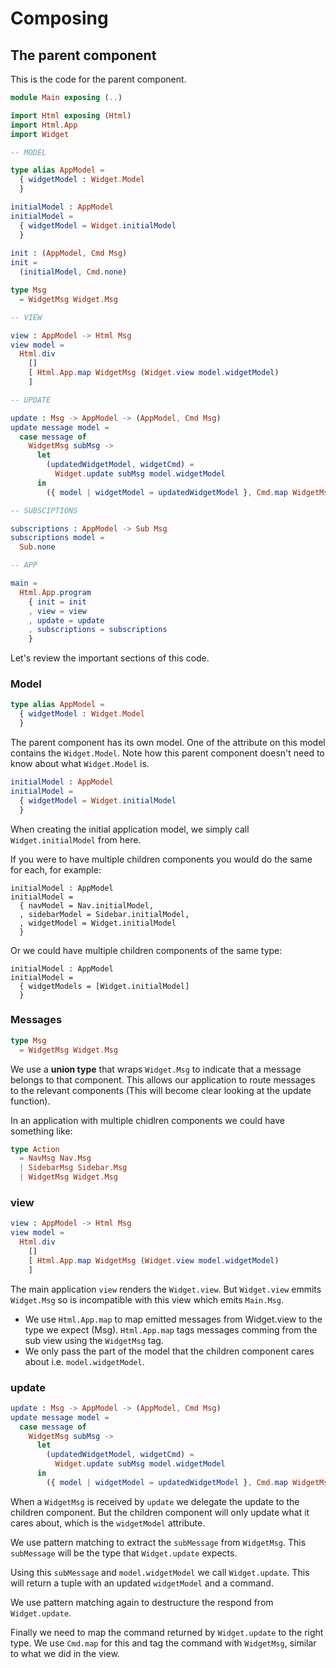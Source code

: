 # Composing

## The parent component

This is the code for the parent component.

```elm
module Main exposing (..)

import Html exposing (Html)
import Html.App
import Widget

-- MODEL

type alias AppModel =
  { widgetModel : Widget.Model
  }

initialModel : AppModel
initialModel =
  { widgetModel = Widget.initialModel
  }
  
init : (AppModel, Cmd Msg)
init =
  (initialModel, Cmd.none)

type Msg
  = WidgetMsg Widget.Msg

-- VIEW

view : AppModel -> Html Msg
view model =
  Html.div
    []
    [ Html.App.map WidgetMsg (Widget.view model.widgetModel)
    ]

-- UPDATE

update : Msg -> AppModel -> (AppModel, Cmd Msg)
update message model =
  case message of
    WidgetMsg subMsg ->
      let
        (updatedWidgetModel, widgetCmd) =
          Widget.update subMsg model.widgetModel
      in
        ({ model | widgetModel = updatedWidgetModel }, Cmd.map WidgetMsg widgetCmd)

-- SUBSCIPTIONS

subscriptions : AppModel -> Sub Msg
subscriptions model =
  Sub.none

-- APP

main =
  Html.App.program
    { init = init
    , view = view
    , update = update
    , subscriptions = subscriptions
    }
```

Let's review the important sections of this code.

### Model

```elm
type alias AppModel =
  { widgetModel : Widget.Model
  }
```

The parent component has its own model. One of the attribute on this model contains the `Widget.Model`. Note how this parent component doesn't need to know about what `Widget.Model` is.

```elm
initialModel : AppModel
initialModel =
  { widgetModel = Widget.initialModel
  }
```

When creating the initial application model, we simply call `Widget.initialModel` from here.

If you were to have multiple children components you would do the same for each, for example:

```
initialModel : AppModel
initialModel =
  { navModel = Nav.initialModel,
  , sidebarModel = Sidebar.initialModel,
  , widgetModel = Widget.initialModel
  }
```

Or we could have multiple children components of the same type:

```
initialModel : AppModel
initialModel =
  { widgetModels = [Widget.initialModel]
  }
```

### Messages

```elm
type Msg
  = WidgetMsg Widget.Msg
```

We use a __union type__ that wraps `Widget.Msg` to indicate that a message belongs to that component. This allows our application to route messages to the relevant components (This will become clear looking at the update function).

In an application with multiple chidlren components we could have something like:

```elm
type Action
  = NavMsg Nav.Msg
  | SidebarMsg Sidebar.Msg
  | WidgetMsg Widget.Msg
```

### view

```elm
view : AppModel -> Html Msg
view model =
  Html.div
    []
    [ Html.App.map WidgetMsg (Widget.view model.widgetModel)
    ]
```

The main application `view` renders the `Widget.view`. But `Widget.view` emmits `Widget.Msg` so is incompatible with this view which emits `Main.Msg`.

- We use `Html.App.map` to map emitted messages from Widget.view to the type we expect (Msg). `Html.App.map` tags messages comming from the sub view using the `WidgetMsg` tag.
- We only pass the part of the model that the children component cares about i.e. `model.widgetModel`.

### update

```elm
update : Msg -> AppModel -> (AppModel, Cmd Msg)
update message model =
  case message of
    WidgetMsg subMsg ->
      let
        (updatedWidgetModel, widgetCmd) =
          Widget.update subMsg model.widgetModel
      in
        ({ model | widgetModel = updatedWidgetModel }, Cmd.map WidgetMsg widgetCmd)
```

When a `WidgetMsg` is received by `update` we delegate the update to the children component. But the children component will only update what it cares about, which is the `widgetModel` attribute.

We use pattern matching to extract the `subMessage` from `WidgetMsg`. This `subMessage` will be the type that `Widget.update` expects.

Using this `subMessage` and `model.widgetModel` we call `Widget.update`. This will return a tuple with an updated `widgetModel` and a command.

We use pattern matching again to destructure the respond from `Widget.update`.

Finally we need to map the command returned by `Widget.update` to the right type. We use `Cmd.map` for this and tag the command with `WidgetMsg`, similar to what we did in the view.
